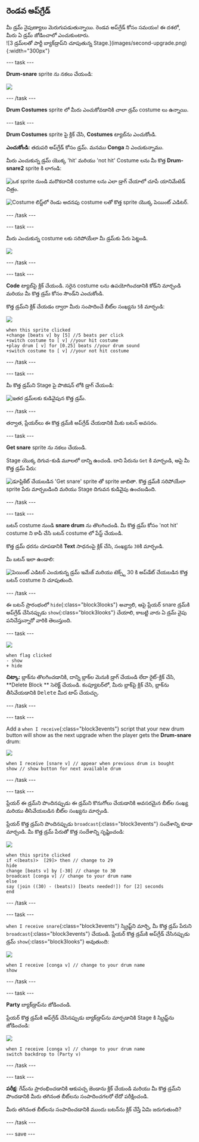 ## రెండవ అప్‌గ్రేడ్

<div style="display: flex; flex-wrap: wrap">
<div style="flex-basis: 200px; flex-grow: 1; margin-right: 15px;">
మీ డ్రమ్ నైపుణ్యాలు మెరుగుపడుతున్నాయి. రెండవ అప్‌గ్రేడ్ కోసం సమయం! ఈ దశలో, మీరు ఏ డ్రమ్ జోడించాలో ఎంచుకుంటారు.
</div>
<div>
![3 డ్రమ్‌లతో పార్టీ బ్యాక్‌డ్రాప్‌ని చూపుతున్న Stage.](images/second-upgrade.png){:width="300px"}
</div>
</div>

--- task ---

**Drum-snare** sprite ను నకలు చేయండి:

![](images/duplicate-snare-drum.png)

--- /task ---

**Drum Costumes** sprite లో మీరు ఎంచుకోవడానికి చాలా డ్రమ్ costume లు ఉన్నాయి.

--- task ---

**Drum Costumes** sprite పై క్లిక్ చేసి, **Costumes** ట్యాబ్‌ను ఎంచుకోండి.

**ఎంచుకోండి:** తదుపరి అప్‌గ్రేడ్ కోసం డ్రమ్. మనము **Conga** ని ఎంచుకున్నాము.

మీరు ఎంచుకున్న డ్రమ్ యొక్క 'hit' మరియు 'not hit' Costume లను మీ కొత్త **Drum-snare2** sprite కి లాగండి:

![ఒక sprite నుండి మరొకదానికి costume లను ఎలా డ్రాగ్ చేయాలో చూపే యానిమేటెడ్ చిత్రం.](images/drag-costumes.gif)

![Costume లిస్ట్‌లో రెండు అదనపు costume లతో కొత్త sprite యొక్క పెయింట్ ఎడిటర్.](images/drum-3-costumes.png)

--- /task ---

--- task ---

మీరు ఎంచుకున్న costume లకు సరిపోయేలా మీ డ్రమ్‌కు పేరు పెట్టండి.

![](images/drum-3-named.png)

--- /task ---

--- task ---

**Code** ట్యాబ్‌పై క్లిక్ చేయండి. సరైన costume లను ఉపయోగించడానికి కోడ్‌ని మార్చండి మరియు మీ కొత్త డ్రమ్ కోసం సౌండ్‌ని ఎంచుకోండి.

కొత్త డ్రమ్‌ని క్లిక్ చేయడం ద్వారా మీరు సంపాదించే బీట్‌ల సంఖ్యను `5`కి మార్చండి:

![](images/drum-3-icon.png)

```blocks3
when this sprite clicked
+change [beats v] by [5] //5 beats per click
+switch costume to [ v] //your hit costume
+play drum [ v] for [0.25] beats //your drum sound
+switch costume to [ v] //your not hit costume
```

--- /task ---

--- task ---

మీ కొత్త డ్రమ్‌ని Stage పై పొజిషన్ లోకి డ్రాగ్ చేయండి:

![ఇతర డ్రమ్‌లకు కుడివైపున కొత్త డ్రమ్.](images/drum-3-positioned.png)

--- /task ---

తర్వాత, ప్లేయర్‌లు ఈ కొత్త డ్రమ్‌కి అప్‌గ్రేడ్ చేయడానికి మీకు బటన్ అవసరం.

--- task ---

**Get snare** sprite ను నకలు చేయండి.

Stage యొక్క దిగువ-కుడి మూలలో దాన్ని ఉంచండి. దాని పేరును `Get` కి మార్చండి, ఆపై మీ కొత్త డ్రమ్ పేరు:

![డూప్లికేట్ చేయబడిన 'Get snare' sprite తో sprite జాబితా. కొత్త డ్రమ్‌కి సరిపోయేలా sprite పేరు మార్చబడింది మరియు Stage దిగువన కుడివైపు ఉంచబడింది.](images/get-drum-3.png)

--- /task ---

--- task ---

బటన్ costume నుండి **snare drum** ను తొలగించండి. మీ కొత్త డ్రమ్ కోసం 'not hit' costume ని కాపీ చేసి బటన్ costume లో పేస్ట్ చేయండి.

కొత్త డ్రమ్ ధరను చూపడానికి **Text** సాధనంపై క్లిక్ చేసి, సంఖ్యను `30`కి మార్చండి.

మీ బటన్ ఇలా ఉండాలి:

![పెయింట్ ఎడిటర్ ఎంచుకున్న డ్రమ్ ఇమేజ్ మరియు టెక్స్ట్ 30 కి అప్‌డేట్ చేయబడిన కొత్త బటన్ costume ని చూపుతుంది.](images/get-drum-copy.png)

--- /task ---


ఈ బటన్ ప్రారంభంలో `hide`{:class="block3looks"} అవ్వాలి, ఆపై ప్లేయర్ snare డ్రమ్‌కి అప్‌గ్రేడ్ చేసినప్పుడు `show`{:class="block3looks"} చేయాలి, కాబట్టి వారు ఏ డ్రమ్ వైపు పనిచేస్తున్నారో వారికి తెలుస్తుంది.

--- task ---

![](images/get-drum-3-icon.png)

```blocks3
when flag clicked
- show
+ hide
```

**చిట్కా:** బ్లాక్‌ను తొలగించడానికి, దాన్ని బ్లాక్‌ల మెనుకి డ్రాగ్ చేయండి లేదా రైట్-క్లిక్ చేసి, **Delete Block ** సెలెక్ట్ చేయండి. కంప్యూటర్‌లో, మీరు బ్లాక్‌పై క్లిక్ చేసి, బ్లాక్‌ను తీసివేయడానికి <kbd>Delete</kbd> మీద టాప్ చేయచ్చు.

--- /task ---

--- task ---

Add a `when I receive`{:class="block3events"} script that your new drum button will show as the next upgrade when the player gets the **Drum-snare** drum:

![](images/get-drum-3-icon.png)

```blocks3
when I receive [snare v] // appear when previous drum is bought
show // show button for next available drum
```

--- /task ---

--- task ---

ప్లేయర్ ఈ డ్రమ్‌ని పొందినప్పుడు ఈ డ్రమ్‌ని కొనుగోలు చేయడానికి అవసరమైన బీట్‌ల సంఖ్య మరియు తీసివేయబడిన బీట్‌ల సంఖ్యను మార్చండి.

ప్లేయర్ కొత్త డ్రమ్‌ని పొందినప్పుడు `broadcast`{:class="block3events"} సందేశాన్ని కూడా మార్చండి. మీ కొత్త డ్రమ్ పేరుతో కొత్త సందేశాన్ని సృష్టించండి:

![](images/get-drum-3-icon.png)

```blocks3
when this sprite clicked
if <(beats)>  [29]> then // change to 29
hide
change [beats v] by [-30] // change to 30
broadcast [conga v] // change to your drum name
else
say (join ((30) - (beats)) [beats needed!]) for [2] seconds
end
```

--- /task ---

--- task ---

`when I receive snare`{:class="block3events"} స్క్రిప్ట్‌ని మార్చి, మీ కొత్త డ్రమ్ పేరుని `broadcast`{:class="block3events"} చేయండి. ప్లేయర్ కొత్త డ్రమ్‌కి అప్‌గ్రేడ్ చేసినప్పుడు డ్రమ్ `show`{:class="block3looks"} అవుతుంది:

![](images/drum-3-icon.png)

```blocks3
when I receive [conga v] // change to your drum name
show
```

--- /task ---

--- task ---

**Party** బ్యాక్‌డ్రాప్‌ను జోడించండి.

ప్లేయర్ కొత్త డ్రమ్‌కి అప్‌గ్రేడ్ చేసినప్పుడు బ్యాక్‌డ్రాప్‌ను మార్చడానికి Stage కి స్క్రిప్ట్‌ను జోడించండి:

![](images/stage-icon.png)

```blocks3
when I receive [conga v] // change to your drum name
switch backdrop to (Party v)
```

--- /task ---

--- task ---

**పరీక్ష:** గేమ్‌ను ప్రారంభించడానికి ఆకుపచ్చ జెండాను క్లిక్ చేయండి మరియు మీ కొత్త డ్రమ్‌ని పొందడానికి మీరు తగినంత బీట్‌లను సంపాదించగలరో లేదో పరీక్షించండి.

మీరు తగినంత బీట్‌లను సంపాదించడానికి ముందు బటన్‌ను క్లిక్ చేస్తే ఏమి జరుగుతుంది?

--- /task ---

--- save ---
